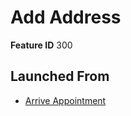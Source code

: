 # Add Address

**Feature ID** 300

## Launched From

- [Arrive Appointment](Arrive%20Appointment.md)











































































